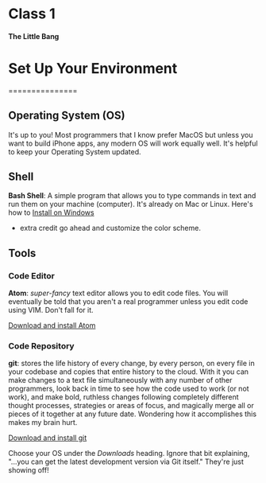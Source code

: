 Class 1
=======

#### The Little Bang

# Set Up Your Environment #
===============
## Operating System (OS) ##
It's up to you!  Most programmers that I know prefer MacOS but unless you want to build iPhone apps, any modern OS will work equally well.  It's helpful to keep your Operating System updated.  

## Shell ##
**Bash Shell**:  A simple program that allows you to type commands in text and run them on your machine (computer).  It's already on Mac or Linux.  Here's how to [Install on Windows](http://www.howtogeek.com/249966/how-to-install-and-use-the-linux-bash-shell-on-windows-10/)

* extra credit go ahead and customize the color scheme.

## Tools ##

### Code Editor ###
**Atom**: *super-fancy* text editor allows you to edit code files.  You will eventually be told that you aren't a real programmer unless you edit code using VIM.  Don't fall for it.

[Download and install Atom](https://atom.io)

### Code Repository ###
**git**: stores the life history of every change, by every person, on every file in your codebase and copies that entire history to the cloud.  With it you can make changes to a text file simultaneously with any number of other programmers, look back in time to see how the code used to work (or not work), and make bold, ruthless changes following completely different thought processes, strategies or areas of focus, and magically merge all or pieces of it together at any future date.  Wondering how it accomplishes this makes my brain hurt.

[Download and install git](https://git-scm.com/downloads)

Choose your OS under the *Downloads* heading.
Ignore that bit explaining, "...you can get the latest development version via Git itself."  They're just showing off!
